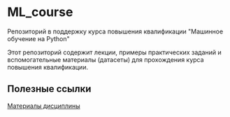 # ML_course

Репозиторий в поддержку курса повышения квалификации "Машинное обучение на Python"

Этот репозиторий содержит лекции, примеры практических заданий и вспомогательные материалы (датасеты) для прохождения курса повышения квалификации.

## Полезные ссылки

[Материалы дисциплины](https://koroteev.site/ml)
